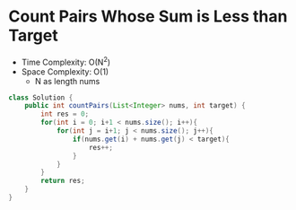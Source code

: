# Count Pairs Whose Sum is Less than Target

- Time Complexity: O(N<sup>2</sup>)
- Space Complexity: O(1)
  - N as length nums

```java
class Solution {
    public int countPairs(List<Integer> nums, int target) {
        int res = 0;
        for(int i = 0; i+1 < nums.size(); i++){
            for(int j = i+1; j < nums.size(); j++){
                if(nums.get(i) + nums.get(j) < target){
                    res++;
                }
            }
        }
        return res;
    }
}
```
